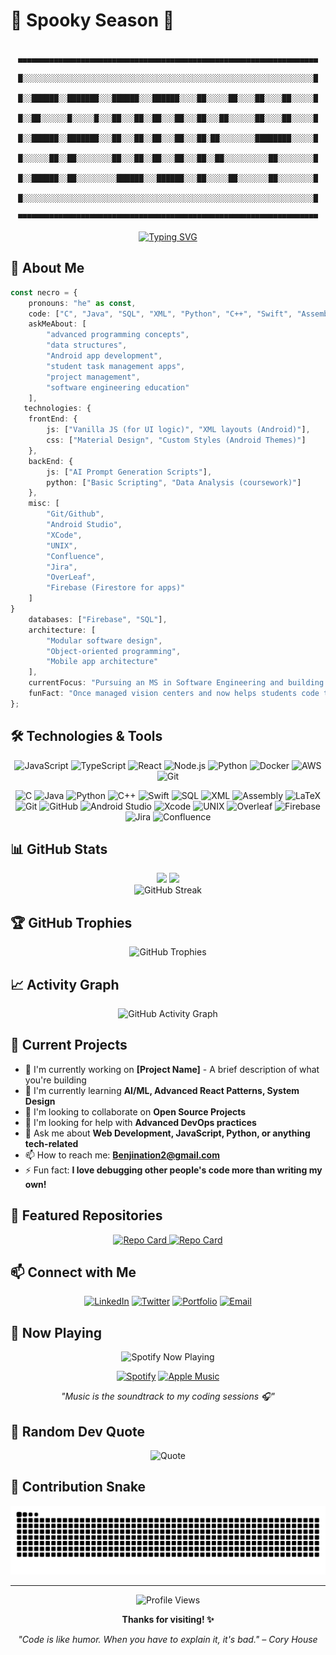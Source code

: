 # 🎃  Spooky Season 👻

<div align="center">

```
    ▄▄▄▄▄▄▄▄▄▄▄▄▄▄▄▄▄▄▄▄▄▄▄▄▄▄▄▄▄▄▄▄▄▄▄▄▄▄▄▄▄▄▄▄▄▄▄▄▄▄▄▄▄▄▄▄▄▄▄▄▄▄▄▄▄▄▄
    █░░░░░░░░░░░░░░░░░░░░░░░░░░░░░░░░░░░░░░░░░░░░░░░░░░░░░░░░░░░░░░░░░█
    █░░██████░░███████░░░██████░░░██████░░░░██░░░░░██░░░░██░░░░██░░░░░█
    █░░██░░░░░░█░░░░░█░░░██░░░██░░██░░░██░░░██░░░██░░░░░░██░░░░██░░░░░█
    █░░██████░░███████░░░██░░░██░░██░░░██░░░██░██░░░░░░░░████████░░░░░█
    █░░░░░░██░░██░░░░░░░░██░░░██░░██░░░██░░░██░░██░░░░░░░░░░██░░░░░░░░█
    █░░██████░░██░░░░░░░░░██████░░░██████░░░██░░░░░██░░░░░░░██░░░░░░░░█
    █░░░░░░░░░░░░░░░░░░░░░░░░░░░░░░░░░░░░░░░░░░░░░░░░░░░░░░░░░░░░░░░░░█
    ▀▀▀▀▀▀▀▀▀▀▀▀▀▀▀▀▀▀▀▀▀▀▀▀▀▀▀▀▀▀▀▀▀▀▀▀▀▀▀▀▀▀▀▀▀▀▀▀▀▀▀▀▀▀▀▀▀▀▀▀▀▀▀▀▀▀▀
```

[![Typing SVG](https://readme-typing-svg.herokuapp.com?font=Creepster&size=25&duration=2000&pause=500&color=FF6600&center=true&vCenter=true&width=600&height=80&lines=Welcome+to+my+spooky+GitHub...+👻;Coding+potions+and+digital+magic+🧪;Trick+or+Treat%3F+I+choose+CODE!+🍭;Brewing+commits+in+my+cauldron+⚗️)](https://git.io/typing-svg)

</div>

## 🚀 About Me

```typescript
const necro = {
    pronouns: "he" as const,
    code: ["C", "Java", "SQL", "XML", "Python", "C++", "Swift", "Assembly", "LaTeX"],
    askMeAbout: [
        "advanced programming concepts",
        "data structures",
        "Android app development",
        "student task management apps",
        "project management",
        "software engineering education"
    ],
   technologies: {
    frontEnd: {
        js: ["Vanilla JS (for UI logic)", "XML layouts (Android)"],
        css: ["Material Design", "Custom Styles (Android Themes)"]
    },
    backEnd: {
        js: ["AI Prompt Generation Scripts"],
        python: ["Basic Scripting", "Data Analysis (coursework)"]
    },
    misc: [
        "Git/Github",
        "Android Studio",
        "XCode",
        "UNIX",
        "Confluence",
        "Jira",
        "OverLeaf",
        "Firebase (Firestore for apps)"
    ]
}
    databases: ["Firebase", "SQL"],
    architecture: [
        "Modular software design",
        "Object-oriented programming",
        "Mobile app architecture"
    ],
    currentFocus: "Pursuing an MS in Software Engineering and building Android and productivity apps.",
    funFact: "Once managed vision centers and now helps students code their own projects!"
};

```

## 🛠️ Technologies & Tools

<div align="center">

![JavaScript](https://img.shields.io/badge/-JavaScript-F7DF1E?style=for-the-badge&logo=javascript&logoColor=black)
![TypeScript](https://img.shields.io/badge/-TypeScript-3178C6?style=for-the-badge&logo=typescript&logoColor=white)
![React](https://img.shields.io/badge/-React-61DAFB?style=for-the-badge&logo=react&logoColor=black)
![Node.js](https://img.shields.io/badge/-Node.js-339933?style=for-the-badge&logo=node.js&logoColor=white)
![Python](https://img.shields.io/badge/-Python-3776AB?style=for-the-badge&logo=python&logoColor=white)
![Docker](https://img.shields.io/badge/-Docker-2496ED?style=for-the-badge&logo=docker&logoColor=white)
![AWS](https://img.shields.io/badge/-AWS-232F3E?style=for-the-badge&logo=amazon-aws&logoColor=white)
![Git](https://img.shields.io/badge/-Git-F05032?style=for-the-badge&logo=git&logoColor=white)

</div>

<div align="center">

  <img src="https://img.shields.io/badge/-C-00599C?style=for-the-badge&logo=c&logoColor=white" alt="C"/>
  <img src="https://img.shields.io/badge/-Java-007396?style=for-the-badge&logo=java&logoColor=white" alt="Java"/>
  <img src="https://img.shields.io/badge/-Python-3776AB?style=for-the-badge&logo=python&logoColor=white" alt="Python"/>
  <img src="https://img.shields.io/badge/-C++-00599C?style=for-the-badge&logo=c%2B%2B&logoColor=white" alt="C++"/>
  <img src="https://img.shields.io/badge/-Swift-FA7343?style=for-the-badge&logo=swift&logoColor=white" alt="Swift"/>
  <img src="https://img.shields.io/badge/-SQL-003B57?style=for-the-badge&logo=postgresql&logoColor=white" alt="SQL"/>
  <img src="https://img.shields.io/badge/-XML-FF6600?style=for-the-badge&logo=xml&logoColor=white" alt="XML"/>
  <img src="https://img.shields.io/badge/-Assembly-6E4C13?style=for-the-badge&logo=gnu&logoColor=white" alt="Assembly"/>
  <img src="https://img.shields.io/badge/-LaTeX-008080?style=for-the-badge&logo=latex&logoColor=white" alt="LaTeX"/>
  <img src="https://img.shields.io/badge/-Git-F05032?style=for-the-badge&logo=git&logoColor=white" alt="Git"/>
  <img src="https://img.shields.io/badge/-GitHub-181717?style=for-the-badge&logo=github&logoColor=white" alt="GitHub"/>
  <img src="https://img.shields.io/badge/-Android%20Studio-3DDC84?style=for-the-badge&logo=android-studio&logoColor=white" alt="Android Studio"/>
  <img src="https://img.shields.io/badge/-Xcode-147EFB?style=for-the-badge&logo=xcode&logoColor=white" alt="Xcode"/>
  <img src="https://img.shields.io/badge/-UNIX-FCC624?style=for-the-badge&logo=linux&logoColor=black" alt="UNIX"/>
  <img src="https://img.shields.io/badge/-Overleaf-47A141?style=for-the-badge&logo=overleaf&logoColor=white" alt="Overleaf"/>
  <img src="https://img.shields.io/badge/-Firebase-FFCA28?style=for-the-badge&logo=firebase&logoColor=black" alt="Firebase"/>
  <img src="https://img.shields.io/badge/-Jira-0052CC?style=for-the-badge&logo=jira&logoColor=white" alt="Jira"/>
  <img src="https://img.shields.io/badge/-Confluence-172B4D?style=for-the-badge&logo=confluence&logoColor=white" alt="Confluence"/>

</div>


## 📊 GitHub Stats

<div align="center">
  <img height="180em" src="https://github-readme-stats.vercel.app/api?username=Benjination&show_icons=true&theme=tokyonight&include_all_commits=true&count_private=true"/>
  <img height="180em" src="https://github-readme-stats.vercel.app/api/top-langs/?username=Benjination&layout=compact&langs_count=7&theme=tokyonight"/>
</div>

<div align="center">
  <img src="https://github-readme-streak-stats.herokuapp.com/?user=Benjination&theme=tokyonight" alt="GitHub Streak" />
</div>

## 🏆 GitHub Trophies

<div align="center">
  <img src="https://github-profile-trophy.vercel.app/?username=Benjination&theme=tokyonight&no-frame=false&no-bg=true&margin-w=4" alt="GitHub Trophies" />
</div>

## 📈 Activity Graph

<div align="center">
  <img src="https://github-readme-activity-graph.vercel.app/graph?username=Benjination&theme=tokyo-night" alt="GitHub Activity Graph" />
</div>

## 🎯 Current Projects

- 🔭 I'm currently working on **[Project Name]** - A brief description of what you're building
- 🌱 I'm currently learning **AI/ML, Advanced React Patterns, System Design**
- 👯 I'm looking to collaborate on **Open Source Projects**
- 🤔 I'm looking for help with **Advanced DevOps practices**
- 💬 Ask me about **Web Development, JavaScript, Python, or anything tech-related**
- 📫 How to reach me: **Benjination2@gmail.com**
- ⚡ Fun fact: **I love debugging other people's code more than writing my own!**

## 🌟 Featured Repositories

<div align="center">
  <a href="https://github.com/Benjination/GitHubMod">
    <img src="https://github-readme-stats.vercel.app/api/pin/?username=Benjination&repo=GitHubMod&theme=tokyonight" alt="Repo Card" />
  </a>
  <a href="https://github.com/Benjination/The-Mystical-Tarot">
    <img src="https://github-readme-stats.vercel.app/api/pin/?username=Benjination&repo=The-Mystical-Tarot&theme=tokyonight" alt="Repo Card" />
  </a>
</div>

## 📫 Connect with Me

<div align="center">

[![LinkedIn](https://img.shields.io/badge/-LinkedIn-0077B5?style=for-the-badge&logo=linkedin&logoColor=white)](https://linkedin.com/in/b-niccum)
[![Twitter](https://img.shields.io/badge/-Twitter-1DA1F2?style=for-the-badge&logo=twitter&logoColor=white)](https://twitter.com/N/A)
[![Portfolio](https://img.shields.io/badge/-Portfolio-000000?style=for-the-badge&logo=safari&logoColor=white)](https://benjaminniccum.godaddysites.com)
[![Email](https://img.shields.io/badge/-Email-D14836?style=for-the-badge&logo=gmail&logoColor=white)](mailto:Benjination2@gmail.com)

</div>

## 🎵 Now Playing

<div align="center">

<!-- Once you complete the Spotify setup, replace the URL below with your Vercel app URL -->
![Spotify Now Playing](https://benjination-spotify.vercel.app/api/spotify)

<!-- Fallback badges while setting up -->
[![Spotify](https://img.shields.io/badge/Spotify-1ED760?style=for-the-badge&logo=spotify&logoColor=white)](https://open.spotify.com/user/BennyThePooh)
[![Apple Music](https://img.shields.io/badge/Apple_Music-9933CC?style=for-the-badge&logo=apple-music&logoColor=white)](https://music.apple.com)

*"Music is the soundtrack to my coding sessions 🎧"*

</div>

## 💭 Random Dev Quote

<div align="center">

![Quote](https://quotes-github-readme.vercel.app/api?type=horizontal&theme=tokyonight)

</div>

## 🐍 Contribution Snake

<div align="center">

![Snake animation](https://github.com/Benjination/Benjination/blob/output/github-contribution-grid-snake.svg)

<!--START_SECTION:activity-->
<!--END_SECTION:activity-->

</div>

---

<div align="center">

![Profile Views](https://komarev.com/ghpvc/?username=Benjination&color=blueviolet&style=for-the-badge)

**Thanks for visiting! ✨**

*"Code is like humor. When you have to explain it, it's bad." – Cory House*

</div>
